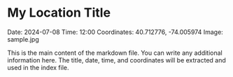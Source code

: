 # My Location Title
Date: 2024-07-08
Time: 12:00
Coordinates: 40.712776, -74.005974
Image: sample.jpg

This is the main content of the markdown file. You can write any additional information here. The title, date, time, and coordinates will be extracted and used in the index file.
